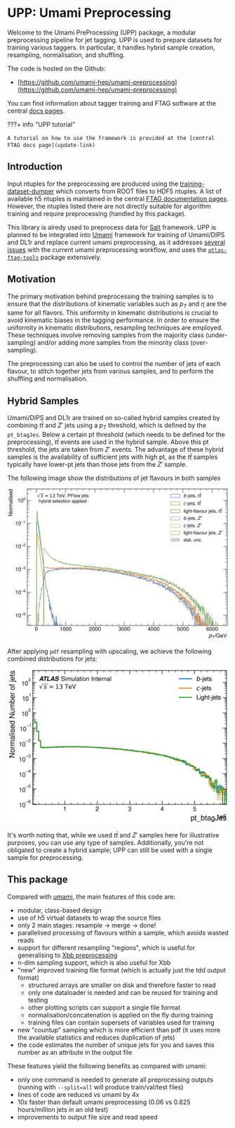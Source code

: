 # UPP: Umami Preprocessing 

Welcome to the Umami PreProcessing (UPP) package, a modular preprocessing pipeline for jet tagging.
UPP is used to prepare datasets for training various taggers. 
In particular, it handles hybrid sample creation, resampling, normalisation, and shuffling.

The code is hosted on the Github:

- [https://github.com/umami-hep/umami-preprocessing](https://github.com/umami-hep/umami-preprocessing)

You can find information about tagger training and FTAG software at the central [docs pages](https://ftag.docs.cern.ch/algorithms/GNN/).

???+ info "UPP tutorial"

    A tutorial on how to use the framework is provided at the [central FTAG docs page](update-link)


## Introduction
Input ntuples for the preprocessing are produced using the [training-dataset-dumper](https://gitlab.cern.ch/atlas-flavor-tagging-tools/training-dataset-dumper) which converts from ROOT files to HDF5 ntuples.
A list of available h5 ntuples is maintained in the central [FTAG documentation pages](https://ftag.docs.cern.ch/software/samples/).
However, the ntuples listed there are not directly suitable for algorithm training and require preprocessing (handled by this package).

This library is alredy used to preprocess data for [Salt](https://gitlab.cern.ch/atlas-flavor-tagging-tools/algorithms/salt/) framework.
UPP is planned to be integrated into [Umami](https://gitlab.cern.ch/atlas-flavor-tagging-tools/algorithms/umami) framework for training of Umami/DIPS and DL1r and replace current umami preprocessing, as it addresses [several issues](https://gitlab.cern.ch/atlas-flavor-tagging-tools/algorithms/umami/-/issues/?label_name%5B%5D=Preprocessing) with the current umami preprocessing workflow, and uses the [`atlas-ftag-tools`](https://github.com/umami-hep/atlas-ftag-tools/) package extensively.


## Motivation
The primary motivation behind preprocessing the training samples is to ensure that the distributions of kinematic variables such as $p_T$ and $\eta$ are the same for all flavors.
This uniformity in kinematic distributions is crucial to avoid kinematic biases in the tagging performance.
In order to ensure the uniformity in kinematic distributions, resampling techniques are employed.
These techniques involve removing samples from the majority class (under-sampling) and/or adding more samples from the minority class (over-sampling).

The preprocessing can also be used to control the number of jets of each flavour, to stitch together jets from various samples, and to perform the shuffling and normalisation.


## Hybrid Samples
Umami/DIPS and DL1r are trained on so-called hybrid samples created by combining $t\bar{t}$ and $Z'$ jets using a $p_T$ threshold, which is defined by the `pt_btagJes`.
Below a certain pt threshold (which needs to be defined for the preprocessing), $t\bar{t}$ events are used in the hybrid sample.
Above this pt threshold, the jets are taken from $Z'$ events.
The advantage of these hybrid samples is the availability of sufficient jets with high pt, as the $t\bar{t}$ samples typically have lower-pt jets than those jets from the $Z'$ sample.

The following image show the distributions of jet flavours in both samples

![Pt distribution of hybrid samples being composed from ttbar and Zjets samples](assets/pt_btagJes-cut_spectrum.png)

After applying `pdf` resampling with upscaling, we achieve the following combined distributions for jets:

![pT distribution of downsampled hybrid samples](assets/train_pt_btagJes.png)

It's worth noting that, while we used $t\bar{t}$ and $Z'$ samples here for illustrative purposes, you can use any type of samples.
Additionally, you're not obligated to create a hybrid sample; UPP can still be used with a single sample for preprocessing.

## This package

Compared with [umami](https://gitlab.cern.ch/atlas-flavor-tagging-tools/algorithms/umami), the main features of this code are:

- modular, class-based design
- use of h5 virtual datasets to wrap the source files
- only 2 main stages: resample -> merge -> done!
- parallelised processing of flavours within a sample, which avoids wasted reads
- support for different resampling "regions", which is useful for generalising to [Xbb preprocessing](https://gitlab.cern.ch/atlas-flavor-tagging-tools/algorithms/umami/-/issues/225)
- n-dim sampling support, which is also useful for Xbb
- "new" improved training file format (which is actually just the tdd output format)
    - structured arrays are smaller on disk and therefore faster to read
    - only one dataloader is needed and can be reused for training and testing
    - other plotting scripts can support a single file format
    - normalisation/concatenation is applied on the fly during training
    - training files can contain supersets of variables used for training
- new "countup" samping which is more efficient than pdf (it uses more the available statistics and reduces duplication of jets)
- the code estimates the number of unique jets for you and saves this number as an attribute in the output file

These features yield the following benefits as compared with umami:

- only one command is needed to generate all preprocessing outputs (running with `--split=all` will produce train/val/test files)
- lines of code are reduced vs umami by 4x
- 10x faster than default umami preprocessing (0.06 vs 0.825 hours/million jets in an old test)
- improvements to output file size and read speed
